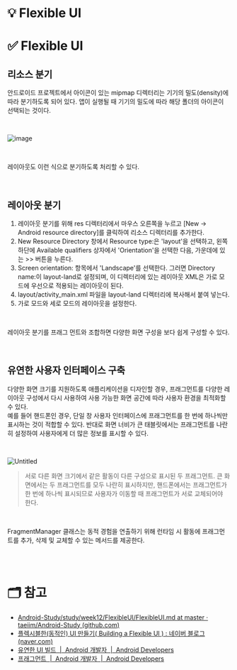 # 💡 Flexible UI

# ✅ Flexible UI
## 리소스 분기
안드로이드 프로젝트에서 아이콘이 있는 mipmap 디렉터리는 기기의 밀도(density)에 따라 분기하도록 되어 있다. 앱이 실행될 때 기기의 밀도에 따라 해당 폴더의 아이콘이 선택되는 것이다.

<br/>

![image](https://github.com/C0012S/AndroidStudy/assets/66476874/410ab741-3905-484c-8ed6-0951741225ca)

<br/>

레이아웃도 이런 식으로 분기하도록 처리할 수 있다.

<br/>

## 레이아웃 분기
1. 레이아웃 분기를 위해 res 디렉터리에서 마우스 오른쪽을 누르고 [New -> Android resource directory]를 클릭하여 리소스 디렉터리를 추가한다.
2. New Resource Directory 창에서 Resource type:은 'layout'을 선택하고, 왼쪽 하단에 Available qualifiers 상자에서 'Orientation'을 선택한 다음, 가운데에 있는 >> 버튼을 누른다.
3. Screen orientation: 항목에서 'Landscape'를 선택한다. 그러면 Directory name:이 layout-land로 설정되며, 이 디렉터리에 있는 레이아웃 XML은 가로 모드에 우선으로 적용되는 레이아웃이 된다.
4. layout/activity_main.xml 파일을 layout-land 디렉터리에 복사해서 붙여 넣는다.
5. 가로 모드와 세로 모드의 레이아웃을 설정한다.

<br/>

레이아웃 분기를 프래그 먼트와 조합하면 다양한 화면 구성을 보다 쉽게 구성할 수 있다.

<br/>

## 유연한 사용자 인터페이스 구축
다양한 화면 크기를 지원하도록 애플리케이션을 디자인할 경우, 프래그먼트를 다양한 레이아웃 구성에서 다시 사용하여 사용 가능한 화면 공간에 따라 사용자 환경을 최적화할 수 있다.  
예를 들어 핸드폰인 경우, 단일 창 사용자 인터페이스에 프래그먼트를 한 번에 하나씩만 표시하는 것이 적합할 수 있다. 반대로 화면 너비가 큰 태블릿에서는 프래그먼트를 나란히 설정하여 사용자에게 더 많은 정보를 표시할 수 있다.

<br/>

![Untitled](https://developer.android.com/static/images/training/basics/fragments-screen-mock.png?hl=ko)

> 서로 다른 화면 크기에서 같은 활동이 다른 구성으로 표시된 두 프래그먼트. 큰 화면에서는 두 프래그먼트를 모두 나란히 표시하지만, 핸드폰에서는 프래그먼트가 한 번에 하나씩 표시되므로 사용자가 이동할 때 프래그먼트가 서로 교체되어야 한다.
> 

<br/>

FragmentManager 클래스는 동적 경험을 연출하기 위해 런타임 시 활동에 프래그먼트를 추가, 삭제 및 교체할 수 있는 메서드를 제공한다.

<br/>
<br/>

# 🗂 참고
- [Android-Study/study/week12/FlexibleUI/FlexibleUI.md at master · taeiim/Android-Study (github.com)](https://github.com/taeiim/Android-Study/blob/master/study/week12/FlexibleUI/FlexibleUI.md)
- [플렉시블한(동적인) UI 만들기( Building a Flexible UI ) : 네이버 블로그 (naver.com)](https://m.blog.naver.com/kitesoft/220310618795)
- [유연한 UI 빌드  |  Android 개발자  |  Android Developers](https://developer.android.com/training/basics/fragments/fragment-ui?hl=ko)
- [프래그먼트  |  Android 개발자  |  Android Developers](https://developer.android.com/guide/components/fragments?hl=ko)
